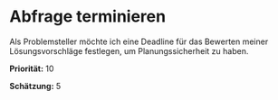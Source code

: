 # Abfrage terminieren


Als Problemsteller möchte ich eine Deadline für das Bewerten meiner Lösungsvorschläge festlegen, 
um Planungssicherheit zu haben.

**Priorität:** 10

**Schätzung:** 5
